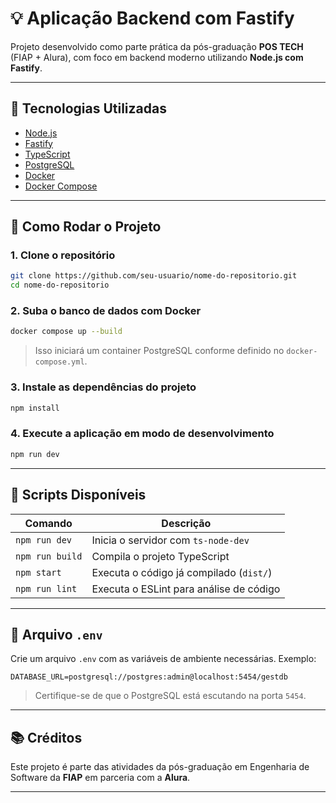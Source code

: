 # 💡 Aplicação Backend com Fastify

Projeto desenvolvido como parte prática da pós-graduação **POS TECH** (FIAP + Alura), com foco em backend moderno utilizando **Node.js com Fastify**.

---

## 🚀 Tecnologias Utilizadas

- [Node.js](https://nodejs.org/)
- [Fastify](https://www.fastify.io/)
- [TypeScript](https://www.typescriptlang.org/)
- [PostgreSQL](https://www.postgresql.org/)
- [Docker](https://www.docker.com/)
- [Docker Compose](https://docs.docker.com/compose/)

---

## 💠 Como Rodar o Projeto

### 1. Clone o repositório

```bash
git clone https://github.com/seu-usuario/nome-do-repositorio.git
cd nome-do-repositorio
```

### 2. Suba o banco de dados com Docker

```bash
docker compose up --build
```

> Isso iniciará um container PostgreSQL conforme definido no `docker-compose.yml`.

### 3. Instale as dependências do projeto

```bash
npm install
```

### 4. Execute a aplicação em modo de desenvolvimento

```bash
npm run dev
```

---

## 📆 Scripts Disponíveis

| Comando         | Descrição                               |
| --------------- | --------------------------------------- |
| `npm run dev`   | Inicia o servidor com `ts-node-dev`     |
| `npm run build` | Compila o projeto TypeScript            |
| `npm start`     | Executa o código já compilado (`dist/`) |
| `npm run lint`  | Executa o ESLint para análise de código |

---

## 📄 Arquivo `.env`

Crie um arquivo `.env` com as variáveis de ambiente necessárias. Exemplo:

```env
DATABASE_URL=postgresql://postgres:admin@localhost:5454/gestdb
```

> Certifique-se de que o PostgreSQL está escutando na porta `5454`.

---

## 📚 Créditos

Este projeto é parte das atividades da pós-graduação em Engenharia de Software da **FIAP** em parceria com a **Alura**.

---
